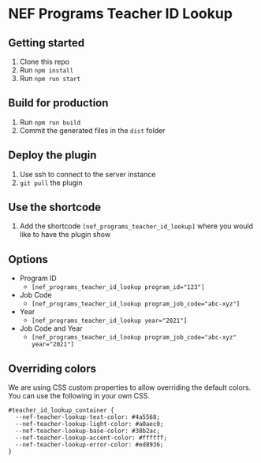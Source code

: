 # NEF Programs Teacher ID Lookup

## Getting started

1. Clone this repo
1. Run `npm install`
1. Run `npm run start`

## Build for production

1. Run `npm run build`
1. Commit the generated files in the `dist` folder

## Deploy the plugin

1. Use ssh to connect to the server instance
1. `git pull` the plugin

## Use the shortcode

1. Add the shortcode `[nef_programs_teacher_id_lookup]` where you would like to have the plugin show

## Options

- Program ID
  - `[nef_programs_teacher_id_lookup program_id="123"]`
- Job Code
  - `[nef_programs_teacher_id_lookup program_job_code="abc-xyz"]`
- Year
  - `[nef_programs_teacher_id_lookup year="2021"]`
- Job Code and Year
  - `[nef_programs_teacher_id_lookup program_job_code="abc-xyz" year="2021"]`

## Overriding colors

We are using CSS custom properties to allow overriding the default colors. You can use the following in your own CSS.

```
#teacher_id_lookup_container {
  --nef-teacher-lookup-text-color: #4a5568;
  --nef-teacher-lookup-light-color: #a0aec0;
  --nef-teacher-lookup-base-color: #38b2ac;
  --nef-teacher-lookup-accent-color: #ffffff;
  --nef-teacher-lookup-error-color: #ed8936;
}
```
